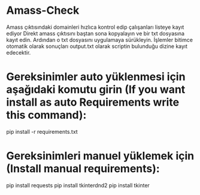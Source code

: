 # Amass-Check
Amass çıktısındaki domainleri hızlıca kontrol edip çalışanları listeye kayıt ediyor
Direkt amass çıktısını baştan sona kopyalayın ve bir txt dosyasına kayıt edin. Ardından o txt dosyasını uygulamaya sürükleyin. 
İşlemler bitimce otomatik olarak sonuçları output.txt olarak scriptin bulunduğu dizine kayıt edecektir.


# Gereksinimler auto yüklenmesi için aşağıdaki komutu girin (If you want install as auto Requirements write this command):
pip install -r requirements.txt

# Gereksinimleri manuel yüklemek için (Install manual requirements):
pip install requests
pip install tkinterdnd2
pip install tkinter

